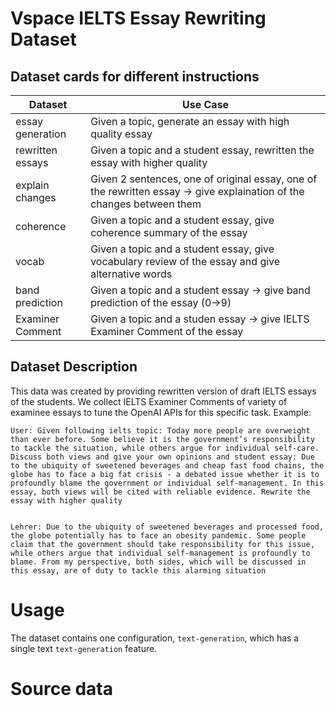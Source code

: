 # Vspace IELTS Essay Rewriting Dataset

## Dataset cards for different instructions
Dataset             | Use Case
---------------------------------------     | ---------------------------------------------------
essay generation               | Given a topic, generate an essay with high quality essay  
rewritten essays               | Given a topic and a student essay, rewritten the essay with higher quality
explain changes                | Given 2 sentences, one of original essay, one of the rewritten essay -> give explaination of the changes between them
coherence                      | Given a topic and a student essay, give coherence summary of the essay
vocab                          | Given a topic and a student essay, give vocabulary review of the essay and give alternative words
band prediction                | Given a topic and a student essay -> give band prediction of the essay (0->9)
Examiner Comment               | Given a topic and a studen essay -> give IELTS Examiner Comment of the essay <few-shot tuning on APIs>

## Dataset Description

This data was created by providing rewritten version of draft IELTS essays of the students. 
We collect IELTS Examiner Comments of variety of examinee essays to tune the OpenAI APIs for this specific task.
Example:

```
User: Given following ielts topic: Today more people are overweight than ever before. Some believe it is the government’s responsibility to tackle the situation, while others argue for individual self-care.
Discuss both views and give your own opinions and student essay: Due to the ubiquity of sweetened beverages and cheap fast food chains, the globe has to face a big fat crisis - a debated issue whether it is to profoundly blame the government or individual self-management. In this essay, both views will be cited with reliable evidence. Rewrite the essay with higher quality


Lehrer: Due to the ubiquity of sweetened beverages and processed food, the globe potentially has to face an obesity pandemic. Some people claim that the government should take responsibility for this issue, while others argue that individual self-management is profoundly to blame. From my perspective, both sides, which will be discussed in this essay, are of duty to tackle this alarming situation 

```

# Usage

The dataset contains one configuration, `text-generation`, which has a single
text `text-generation` feature.

# Source data
